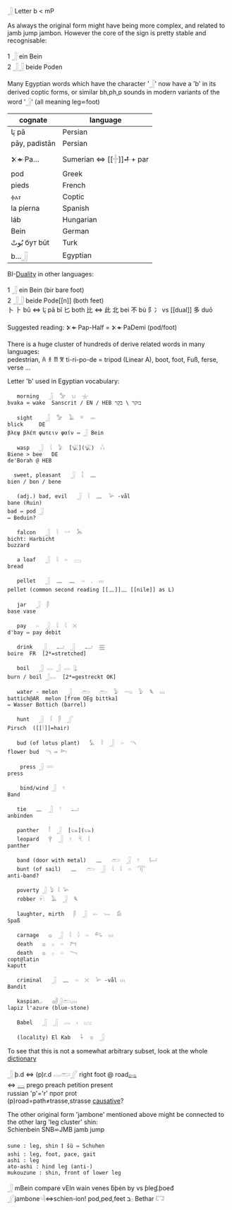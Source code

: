 𓃀 Letter b < mP  

As always the original form might have being more complex, and related to jamb jump jambon. However the core of the sign is pretty stable and recognisable:  

1 𓃀 ein Bein  
2 𓃀𓃀 beide Poden  

Many Egyptian words which have the character '𓃀' now have a 'b' in its derived coptic forms, or similar bh,ph,p sounds in modern variants of the word '𓃀' (all meaning leg⋍foot)  

cognate|language  
--|--  
پَا‎ pā| Persian  
pāy, padistān | Persian  
𒉽𒄬Pa… | Sumerian  ⇔ [[𓏶]]𒈦+ par  
pod | Greek  
pieds | French  
ⲫⲁⲧ | Coptic  
la pierna | Spanish  
láb | Hungarian  
Bein | German  
بُوتْ‎ бут būt| Turk  
b…𓃀 | Egyptian  

BI-[Duality](Dual) in other languages:  

1 𓃀 ein Bein (bir bare foot)  
2 𓃀𓃀 beide Pode[[n]] (both feet)  
卜 ⺊ bǔ ⇔ پَا‎ pā bǐ 匕 both 比 ⇔ 此 北 bei 不 bù 阝冫 vs [[dual]] 多 duō  

Suggested reading: 𒉽𒄬Pap-Half = 𒉽𒄬PaDemi (pod/foot)  

There is a huge cluster of hundreds of derive related words in many languages:  
pedestrian, 𐀴 𐀪 𐀷 𐀆 ti-ri-po-de = tripod (Linear A), boot, foot, Fuß, ferse, verse …  

Letter 'b' used in Egyptian vocabulary:  
```  
   morning   𓃀  𓅡  𓂓  𓇼  
bvaka ⋍ wake  Sanscrit / EN / HEB בוקר \ בֹּקֶר  

   sight    𓃀  𓅡  𓄿  𓎼  𓁹  
blick     DE  
βλεψ βλέπ φωτειν φαίν ⇔ 𓃀 Bein  

   wasp   𓃀  𓇋  𓅱  [𓆤](𓆤)  𓏨  
Biene > bee   DE  
de'Borah @ HEB  

  sweet, pleasant   𓃀  𓇜  𓈖  
bien / bon / bene  

   (adj.) bad, evil   𓃀  𓇋  𓈖  𓅪 -vål  
bane (Ruin)  
bad ⇔ pod 𓃀  
⇔ Beduin?  

   falcon   𓃀  𓇋  𓎡  𓅅  
bicht: Harbicht  
buzzard  

   a loaf   𓃀  𓇋  𓏏  𓈀  
bread  

   pellet   𓃀  𓈖  𓈖  𓏏  𓈒  𓏥  
pellet (common second reading [[𓈖]]𓈖 [[nile]] as L)  

   jar   𓃀  𓋴  
base vase  

   pay   𓏏  𓃀  𓇋  𓇋  𓏴  
d'bay ⇔ pay debit  

   drink   𓃀   𓂝  𓃀   𓂝  𓈗  
boire  FR  [2*=stretched]  

   boil   𓃀 𓂋 𓃀 𓂋 𓊮  
burn / boil 𓃀𓂋  [2*=gestreckt OK]  

   water - melon   𓃀   𓂧   𓂧  𓅱  𓂸  𓅱  𓆰  𓏥  
battich@AR  melon [from OEg bittka]  
⇔ Wasser Bottich (barrel)  

   hunt   𓃀  𓎛  𓋴  𓂾  
Pirsch  ([[𓎛]]=hair)  

   bud (of lotus plant)   𓅘  𓎛  𓃀  𓏏  𓆹  
flower bud 	𓆹 ⇨ 𓆸  

    press 𓃀 𓄲  
press  

    bind/wind 𓃀  𓏲  
Band  

   tie   𓈖  𓃀  𓍢   𓂝  
anbinden  

   panther   𓍋  𓃀  [𓃮](𓃮)  
   leopard   𓋁  𓃀  𓏲  𓄛  𓏪  
panther  

   band (door with metal)   𓈖   𓂧  𓃀  𓏲   𓂡  
   bunt (of sail)   𓈖   𓂧  𓃀  𓇋  𓇋  𓏏  𓋳  
anti-band?  

   poverty 𓃀 𓅱 𓎛 𓅪  
   robber 𓍯  𓄿  𓃀  𓆰  

   laughter, mirth   𓋴  𓃀  𓍿  𓄑  𓀁  
Spaß  

   carnage   𓐍  𓃀  𓇋  𓇋  𓏏  𓀐  𓏥  
   death   𓐍  𓊪  𓏏  𓁀  
   death   𓐍  𓊪  𓏏  𓏱  
copt@latin  
kaputt  

   criminal   𓃀  𓈖  𓏏  𓏴  𓅪 -vål 𓏥  
Bandit  

   kaspian𓈒𓂂   𓐍𓋴𓃀𓂧𓈒𓏥  
lapiz l'azure (blue-stone)  

   Babel   𓃀  𓃀  𓂋  𓏤  𓈉  

   (locality) El Kab   𓇑  𓊖  𓃀  
```  

To see that this is not a somewhat arbitrary subset, look at the whole [dictionary](https://github.com/pannous/hieros/blob/master/dictionaries/my_egyptian_dictionary.txt)  


𓃀 þ.d ⇔ (p)r.d 𓂋𓂧𓂾 right foot @ road[𓈐](𓈐)  
 ⇔ [𓂋](𓂋) prego preach petition present  
russian 'р'='r' прот prot  
(p)road=path≠trasse,strasse [causative](causative)?  

The other original form 'jambone' mentioned above might be connected to the other larg 'leg cluster' shin:  
Schienbein SNB⋍JMB jamb jump  
```  
sune : leg, shin 𒋙 šù ⇔ Schuhen  
ashi : leg, foot, pace, gait  
ashi : leg  
ato-ashi : hind leg (anti-)  
mukouzune : shin, front of lower leg  
```  



𓃀 mBein compare vEIn wain venes ƃþėn by  vs ƥleɠ.ƥoeđ 𓂾jambone𓄹𓄻⇔schien-ion! pod,ped,feet  ב𓊪 Bethar 𓉐  
